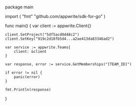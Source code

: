 package main

import (
    "fmt"
    "github.com/appwrite/sdk-for-go"
)

func main() {
    var client := appwrite.Client{}

    client.SetProject("5df5acd0d48c2")
    client.SetKey("919c2d18fb5d4...a2ae413da83346ad2")

    var service := appwrite.Teams{
        client: &client
    }

    var response, error := service.GetMemberships("[TEAM_ID]")

    if error != nil {
        panic(error)
    }

    fmt.Println(response)
}